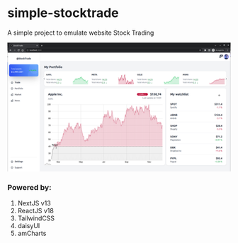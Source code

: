# simple-stocktrade
A simple project to emulate website Stock Trading

![A simple project to emulate website Stock Trading](./images/Home.png "A simple project to emulate website Stock Trading")

### Powered by:
1. NextJS v13
2. ReactJS v18
3. TailwindCSS
4. daisyUI
5. amCharts